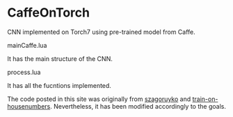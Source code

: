# CaffeOnTorch
<p>CNN implemented on Torch7 using pre-trained model from Caffe.</p>

<p>mainCaffe.lua</p>
<p>It has the main structure of the CNN.</p>

<p>process.lua</p>
<p>It has all the fucntions implemented.</p>


<p>The code posted in this site was originally from <a href="https://github.com/szagoruyko/loadcaffe">szagoruyko</a> and <a href="https://github.com/torch/demos"> train-on-housenumbers</a>. Nevertheless, it has been modified accordingly to the goals.</p>
<p></p>
